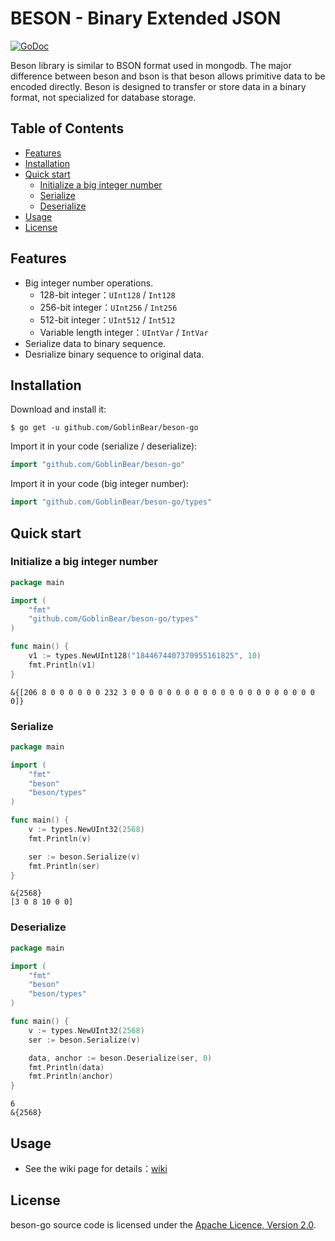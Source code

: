 # BESON - Binary Extended JSON

[![GoDoc](https://godoc.org/github.com/GoblinBear/beson-go?status.svg)](https://godoc.org/github.com/GoblinBear/beson-go)

Beson library is similar to BSON format used in mongodb. The major difference between beson and bson is that beson allows primitive data to be encoded directly. Beson is designed to transfer or store data in a binary format, not specialized for database storage.

## Table of Contents

- [Features](#Features)
- [Installation](#Installation)
- [Quick start](#Quick-start)
    - [Initialize a big integer number](#Initialize-a-big-integer-number)
    - [Serialize](#Serialize)
    - [Deserialize](#Deserialize)
- [Usage](#Usage)
- [License](#License)

## Features

- Big integer number operations.
    - 128-bit integer：`UInt128` / `Int128`
    - 256-bit integer：`UInt256` / `Int256`
    - 512-bit integer：`UInt512` / `Int512`
    - Variable length integer：`UIntVar` / `IntVar`
- Serialize data to binary sequence.
- Desrialize binary sequence to original data.

## Installation

Download and install it:

```shell
$ go get -u github.com/GoblinBear/beson-go
```

Import it in your code (serialize / deserialize):

```go
import "github.com/GoblinBear/beson-go"
```
Import it in your code (big integer number):

```go
import "github.com/GoblinBear/beson-go/types"
```

## Quick start

### Initialize a big integer number

```go
package main

import (
    "fmt"
    "github.com/GoblinBear/beson-go/types"
)

func main() {
    v1 := types.NewUInt128("1844674407370955161825", 10)
    fmt.Println(v1)
}
```
```shell
&{[206 8 0 0 0 0 0 0 232 3 0 0 0 0 0 0 0 0 0 0 0 0 0 0 0 0 0 0 0 0 0 0]}
```

### Serialize

```go
package main

import (
    "fmt"
    "beson"
    "beson/types"
)

func main() {
    v := types.NewUInt32(2568)
    fmt.Println(v)

    ser := beson.Serialize(v)
    fmt.Println(ser)
}
```
```shell
&{2568}
[3 0 8 10 0 0]
```

### Deserialize

```go
package main

import (
    "fmt"
    "beson"
    "beson/types"
)

func main() {
    v := types.NewUInt32(2568)
    ser := beson.Serialize(v)

    data, anchor := beson.Deserialize(ser, 0)
    fmt.Println(data)
    fmt.Println(anchor)
}
```
```shell
6
&{2568}
```

## Usage

- See the wiki page for details：[wiki](https://github.com/GoblinBear/beson-go/wiki)

## License

beson-go source code is licensed under the [Apache Licence, Version 2.0](http://www.apache.org/licenses/LICENSE-2.0.html).
